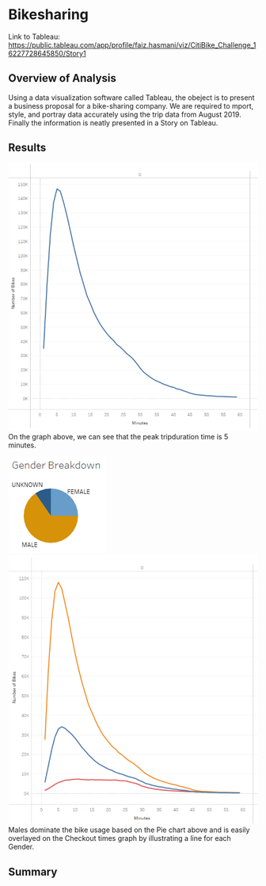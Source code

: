 # Bikesharing
Link to Tableau: https://public.tableau.com/app/profile/faiz.hasmani/viz/CitiBike_Challenge_16227728645850/Story1

## Overview of Analysis
Using a data visualization software called Tableau, the obeject is to present a business proposal for a bike-sharing company. We are required to mport, style, and portray data accurately using the trip data from August 2019. Finally the information is neatly presented in a Story on Tableau.

## Results
![Checkout](images/Checkout.PNG)
On the graph above, we can see that the peak tripduration time is 5 minutes.

![Gender](images/Gender.PNG) ![CheckoutGender](images/CheckoutGender.PNG) 
Males dominate the bike usage based on the Pie chart above and is easily overlayed on the Checkout times graph by illustrating a line for each Gender.

## Summary
